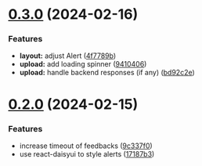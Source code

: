 # [0.3.0](https://github.com/devshred/gps-tools-frontend/compare/v0.2.0...v0.3.0) (2024-02-16)


### Features

* **layout:** adjust Alert ([4f7789b](https://github.com/devshred/gps-tools-frontend/commit/4f7789b41b412200d5adde55eb97c11fca260ffe))
* **upload:** add loading spinner ([9410406](https://github.com/devshred/gps-tools-frontend/commit/9410406ff594f4d94414da20776b1964d1f6b5e4))
* **upload:** handle backend responses (if any) ([bd92c2e](https://github.com/devshred/gps-tools-frontend/commit/bd92c2ed8addcdce598c18a3c8a3574afb551f05))

# [0.2.0](https://github.com/devshred/gps-tools-frontend/compare/v0.1.1...v0.2.0) (2024-02-15)


### Features

* increase timeout of feedbacks ([9c337f0](https://github.com/devshred/gps-tools-frontend/commit/9c337f05173e0f7c3d450a2205784015b25c94d3))
* use react-daisyui to style alerts ([17187b3](https://github.com/devshred/gps-tools-frontend/commit/17187b307e0a5203ad9663784cf40af816cf5926))
